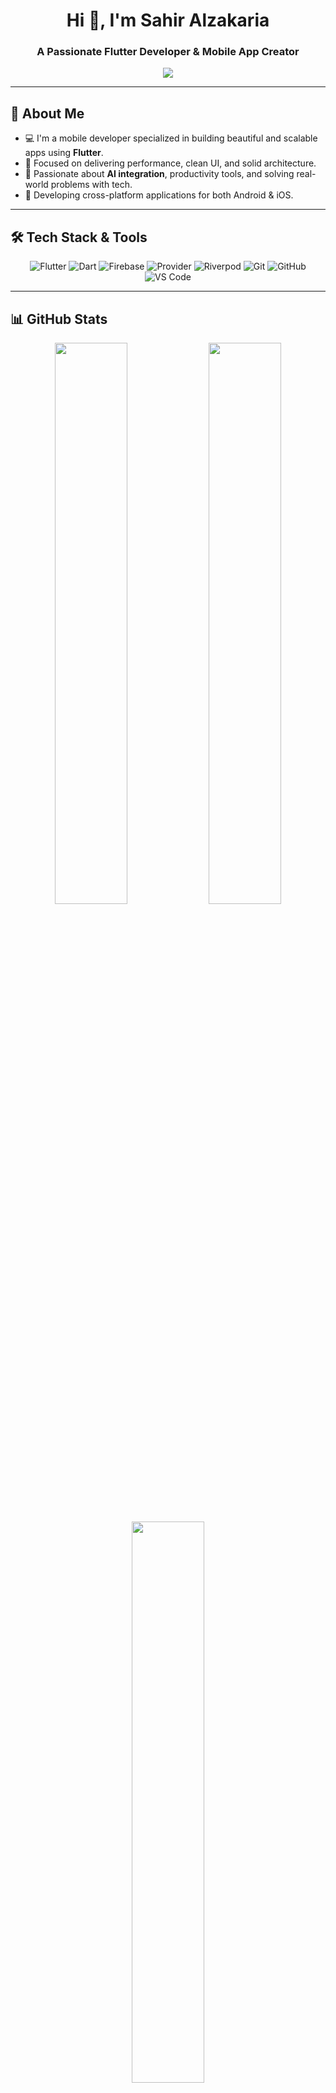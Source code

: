 <h1 align="center">Hi 👋, I'm Sahir Alzakaria</h1>
<h3 align="center">A Passionate Flutter Developer & Mobile App Creator</h3>

<p align="center">
  <img src="https://readme-typing-svg.demolab.com/?lines=Flutter+Developer;Cross-platform+App+Builder;AI+&+Tech+Lover;Always+Learning+New+Things&font=Fira%20Code&center=true&width=440&height=45&color=00A3FF&vCenter=true&pause=1000&size=22" />
</p>

---

## 🚀 About Me

- 💻 I'm a mobile developer specialized in building beautiful and scalable apps using **Flutter**.
- 🎯 Focused on delivering performance, clean UI, and solid architecture.
- 🧠 Passionate about **AI integration**, productivity tools, and solving real-world problems with tech.
- 📱 Developing cross-platform applications for both Android & iOS.

---

## 🛠️ Tech Stack & Tools

<div align="center">

![Flutter](https://img.shields.io/badge/Flutter-02569B?style=for-the-badge&logo=flutter&logoColor=white)
![Dart](https://img.shields.io/badge/Dart-0175C2?style=for-the-badge&logo=dart&logoColor=white)
![Firebase](https://img.shields.io/badge/Firebase-FFCA28?style=for-the-badge&logo=firebase&logoColor=white)
![Provider](https://img.shields.io/badge/Provider-40C4FF?style=for-the-badge)
![Riverpod](https://img.shields.io/badge/Riverpod-60D394?style=for-the-badge)
![Git](https://img.shields.io/badge/Git-F05032?style=for-the-badge&logo=git&logoColor=white)
![GitHub](https://img.shields.io/badge/GitHub-181717?style=for-the-badge&logo=github&logoColor=white)
![VS Code](https://img.shields.io/badge/VSCode-007ACC?style=for-the-badge&logo=visual-studio-code&logoColor=white)

</div>

---

## 📊 GitHub Stats

<p align="center">
  <img src="https://github-readme-stats.vercel.app/api?username=sahiralzakaria&show_icons=true&theme=tokyonight&hide_title=true" width="48%"/>
  <img src="https://github-readme-streak-stats.herokuapp.com/?user=sahiralzakaria&theme=tokyonight" width="48%"/>
</p>

<p align="center">
  <img src="https://github-readme-stats.vercel.app/api/top-langs/?username=sahiralzakaria&layout=compact&theme=tokyonight&langs_count=8" width="48%"/>
</p>

---

## 📬 Contact

Feel free to connect with me:

- [![GitHub](https://img.shields.io/badge/GitHub-100000?style=flat&logo=github&logoColor=white)](https://github.com/sahiralzakaria) **GitHub:** [sahiralzakaria](https://github.com/sahiralzakaria)  
- [![LinkedIn](https://img.shields.io/badge/LinkedIn-0A66C2?style=flat&logo=linkedin&logoColor=white)](https://www.linkedin.com/in/sahir-zakaria-39873531b) **LinkedIn:** [sahir-zakaria](https://www.linkedin.com/in/sahir-zakaria-39873531b)  
- [![Email](https://img.shields.io/badge/Email-D14836?style=flat&logo=gmail&logoColor=white)](mailto:sahir.alzakaria@gmail.com) **Email:** sahir.alzakaria@gmail.com  

---

<p align="center">
  <img src="https://profile-counter.glitch.me/sahiralzakaria/count.svg" />
</p>
